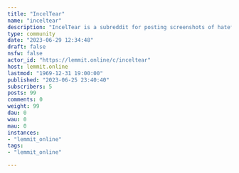 ```yaml
---
title: "IncelTear" 
name: "inceltear"
description: "IncelTear is a subreddit for posting screenshots of hateful, misogynist, racist, violent, and often bizarre content created by hateful “incels..."
type: community
date: "2023-06-29 12:34:48"
draft: false
nsfw: false
actor_id: "https://lemmit.online/c/inceltear"
host: lemmit.online
lastmod: "1969-12-31 19:00:00"
published: "2023-06-25 23:40:40"
subscribers: 5
posts: 99
comments: 0
weight: 99
dau: 0
wau: 0
mau: 0
instances:
- "lemmit_online"
tags: 
- "lemmit_online"

---
```

